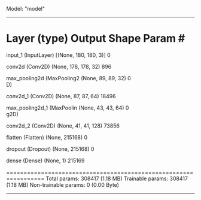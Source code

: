 Model: "model"
_________________________________________________________________
 Layer (type)                Output Shape              Param #   
=================================================================
 input_1 (InputLayer)        [(None, 180, 180, 3)]     0         
                                                                 
 conv2d (Conv2D)             (None, 178, 178, 32)      896       
                                                                 
 max_pooling2d (MaxPooling2  (None, 89, 89, 32)        0         
 D)                                                              
                                                                 
 conv2d_1 (Conv2D)           (None, 87, 87, 64)        18496     
                                                                 
 max_pooling2d_1 (MaxPoolin  (None, 43, 43, 64)        0         
 g2D)                                                            
                                                                 
 conv2d_2 (Conv2D)           (None, 41, 41, 128)       73856     
                                                                 
 flatten (Flatten)           (None, 215168)            0         
                                                                 
 dropout (Dropout)           (None, 215168)            0         
                                                                 
 dense (Dense)               (None, 1)                 215169    
                                                                 
=================================================================
Total params: 308417 (1.18 MB)
Trainable params: 308417 (1.18 MB)
Non-trainable params: 0 (0.00 Byte)
_________________________________________________________________